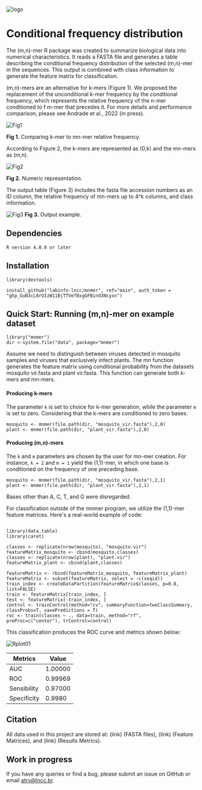 ![logo](https://user-images.githubusercontent.com/57667417/191082345-57fed066-37e9-4a8a-a65a-c9562d0625a4.png)

# Conditional frequency distribution

The (m,n)-mer R package was created to summarize biological data into numerical characteristics. It reads a FASTA file and generates a table describing the conditional frequency distribution of the selected (m,n)-mer in the sequences. This output is combined with class information to generate the feature matrix for classification.

(m,n)-mers are an alternative for k-mers (Figure 1). We proposed the replacement of the unconditional k-mer frequency by the conditional frequency, which represents the relative frequency of the n-mer conditioned to f m-mer that precedes it. For more details and performance comparison, please see Andrade et al., 2022 (in press).

![Fig1](https://user-images.githubusercontent.com/57667417/191081859-0b0ae464-f257-4c82-9dea-8d4629605357.png)

**Fig 1.** Comparing k-mer to mn-mer relative frequency.

According to Figure 2, the k-mers are represented as (0,k) and the mn-mers as (m,n).

![Fig2](https://user-images.githubusercontent.com/57667417/192771869-5ac2f387-b4ab-48f5-80d3-fad908d6fe9e.png)

**Fig 2.** Numeric representation.

The output table (Figure 3) includes the fasta file accession numbers as an ID column, the relative frequency of mn-mers up to 4^k columns, and class information. 

![Fig3](https://user-images.githubusercontent.com/57667417/191082016-b6835c4c-c115-498d-a2d1-c7d93ec20fe5.png)
**Fig 3.** Output example.


## Dependencies

```
R version 4.0.0 or later
```

## Installation

```
library(devtools)

install_github("labinfo-lncc/mnmer", ref="main", auth_token = "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")
```


## Quick Start: Running (m,n)-mer on example dataset

```
library("mnmer")
dir <-system.file("data", package="mnmer")
```

Assume we need to distinguish between viruses detected in mosquito samples and viruses that exclusively infect plants. The mn function generates the feature matrix using conditional probability from the datasets mosquito vir.fasta and plant vir.fasta. This function can generate both k-mers and mn-mers.

#### Producing k-mers

The parameter ```k``` is set to choice for k-mer generation, while the parameter ```m``` is set to zero. Considering that the k-mers are conditioned to zero bases.

```
mosquito <- mnmer(file.path(dir, "mosquito_vir.fasta"),2,0)
plant <- mnmer(file.path(dir, "plant_vir.fasta"),2,0)
```

#### Producing (m,n)-mers 

The ```k``` and ```m``` parameters are chosen by the user for mn-mer creation. For instance, ```k = 2``` and ```m = 1``` yield the (1,1)-mer, in which one base is conditioned on the frequency of one preceding base.

```
mosquito <- mnmer(file.path(dir, "mosquito_vir.fasta"),2,1)
plant <- mnmer(file.path(dir, "plant_vir.fasta"),2,1)
```

Bases other than A, C, T, and G were disregarded.

For classification outside of the mnmer program, we utilize the (1,1)-mer feature matrices. Here's a real-world example of code:

```

library(data.table)
library(caret)

classes <- replicate(nrow(mosquito), "mosquito.vir")
featureMatrix_mosquito <- cbind(mosquito,classes)
classes <- replicate(nrow(plant), "plant.vir")
featureMatrix_plant <- cbind(plant,classes)

featureMatrix <- rbind(featureMatrix_mosquito, featureMatrix_plant)
featureMatrix <- subset(featureMatrix, select = -c(seqid))
train_index <- createDataPartition(featureMatrix$classes, p=0.8, list=FALSE)
train <- featureMatrix[train_index, ]
test <- featureMatrix[-train_index, ]
control <- trainControl(method="cv", summaryFunction=twoClassSummary, classProbs=T, savePredictions = T)
roc <- train(classes ~ ., data=train, method="rf", preProc=c("center"), trControl=control)

```

This classification produces the ROC curve and metrics shown below:


![Rplot01](https://user-images.githubusercontent.com/57667417/191288837-2f13cee0-96f8-48fb-a4e0-e7e28d832efe.png)


Metrics | Value
--- | ---
AUC | 1.00000
ROC | 0.99969
Sensibility | 0.97000
Specificity | 0.9980

## Citation

All data used in this project are stored at: (link) (FASTA files), (link) (Feature Matrices), and (link) (Results Metrics). 


## Work in progress

If you have any queries or find a bug, please submit an issue on GitHub or email atrv@lncc.br.
